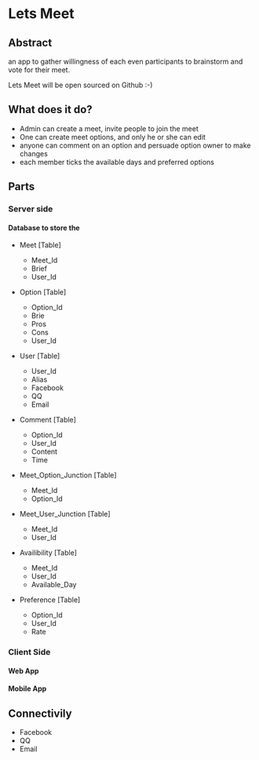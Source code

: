 

# Lets Meet #



## Abstract ##

an app to gather willingness of each even participants to brainstorm and vote for their meet.

Lets Meet will be open sourced on Github :-) 



## What does it do? ##

- Admin can create a meet, invite people to join the meet
- One can create meet options, and only he or she can edit
- anyone can comment on an option and persuade option owner to make changes
- each member ticks the available days and preferred options



## Parts ##



### Server side ###



#### Database to store the ####



- Meet [Table]
  - Meet_Id
  - Brief
  - User_Id



- Option [Table] 
  - Option_Id
  - Brie
  - Pros
  - Cons
  - User_Id



- User [Table]
  - User_Id
  - Alias
  - Facebook
  - QQ
  - Email


- Comment [Table]
  - Option_Id
  - User_Id
  - Content
  - Time



- Meet_Option_Junction [Table]
  - Meet_Id 
  - Option_Id 



- Meet_User_Junction [Table]
  - Meet_Id
  - User_Id


- Availibility [Table]
  - Meet_Id
  - User_Id
  - Available_Day



- Preference [Table]
  - Option_Id
  - User_Id
  - Rate


### Client Side ###
#### Web App
#### Mobile App

## Connectivily ##
- Facebook
- QQ
- Email

